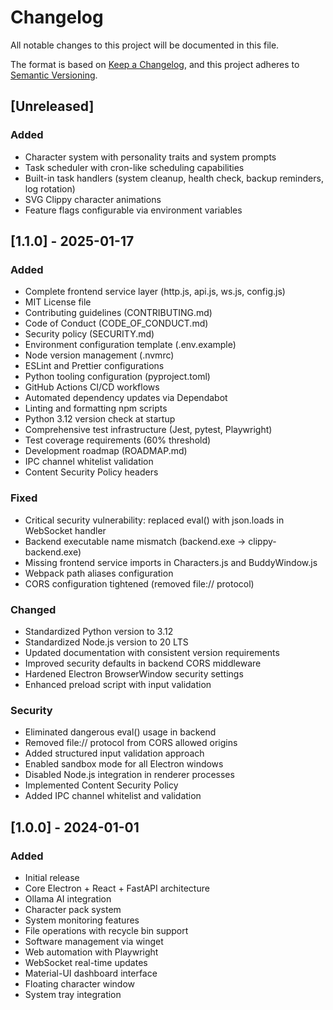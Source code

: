 # Changelog

All notable changes to this project will be documented in this file.

The format is based on [Keep a Changelog](https://keepachangelog.com/en/1.0.0/),
and this project adheres to [Semantic Versioning](https://semver.org/spec/v2.0.0.html).

## [Unreleased]

### Added
- Character system with personality traits and system prompts
- Task scheduler with cron-like scheduling capabilities
- Built-in task handlers (system cleanup, health check, backup reminders, log rotation)
- SVG Clippy character animations
- Feature flags configurable via environment variables

## [1.1.0] - 2025-01-17

### Added
- Complete frontend service layer (http.js, api.js, ws.js, config.js)
- MIT License file
- Contributing guidelines (CONTRIBUTING.md)
- Code of Conduct (CODE_OF_CONDUCT.md)
- Security policy (SECURITY.md)
- Environment configuration template (.env.example)
- Node version management (.nvmrc)
- ESLint and Prettier configurations
- Python tooling configuration (pyproject.toml)
- GitHub Actions CI/CD workflows
- Automated dependency updates via Dependabot
- Linting and formatting npm scripts
- Python 3.12 version check at startup
- Comprehensive test infrastructure (Jest, pytest, Playwright)
- Test coverage requirements (60% threshold)
- Development roadmap (ROADMAP.md)
- IPC channel whitelist validation
- Content Security Policy headers

### Fixed
- Critical security vulnerability: replaced eval() with json.loads in WebSocket handler
- Backend executable name mismatch (backend.exe → clippy-backend.exe)
- Missing frontend service imports in Characters.js and BuddyWindow.js
- Webpack path aliases configuration
- CORS configuration tightened (removed file:// protocol)

### Changed
- Standardized Python version to 3.12
- Standardized Node.js version to 20 LTS
- Updated documentation with consistent version requirements
- Improved security defaults in backend CORS middleware
- Hardened Electron BrowserWindow security settings
- Enhanced preload script with input validation

### Security
- Eliminated dangerous eval() usage in backend
- Removed file:// protocol from CORS allowed origins
- Added structured input validation approach
- Enabled sandbox mode for all Electron windows
- Disabled Node.js integration in renderer processes
- Implemented Content Security Policy
- Added IPC channel whitelist and validation

## [1.0.0] - 2024-01-01

### Added
- Initial release
- Core Electron + React + FastAPI architecture
- Ollama AI integration
- Character pack system
- System monitoring features
- File operations with recycle bin support
- Software management via winget
- Web automation with Playwright
- WebSocket real-time updates
- Material-UI dashboard interface
- Floating character window
- System tray integration